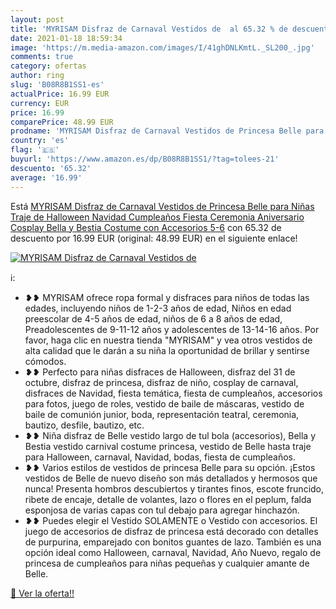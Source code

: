 ```yaml
---
layout: post
title: 'MYRISAM Disfraz de Carnaval Vestidos de  al 65.32 % de descuento'
date: 2021-01-18 18:59:34
image: 'https://m.media-amazon.com/images/I/41ghDNLKmtL._SL200_.jpg'
comments: true
category: ofertas
author: ring
slug: 'B08R8B1SS1-es'
actualPrice: 16.99 EUR
currency: EUR
price: 16.99
comparePrice: 48.99 EUR
prodname: 'MYRISAM Disfraz de Carnaval Vestidos de Princesa Belle para Niñas Traje de Halloween Navidad Cumpleaños Fiesta Ceremonia Aniversario Cosplay Bella y Bestia Costume con Accesorios 5-6'
country: 'es'
flag: '🇪🇸'
buyurl: 'https://www.amazon.es/dp/B08R8B1SS1/?tag=tolees-21'
descuento: '65.32'
average: '16.99'
---
```


Está [MYRISAM Disfraz de Carnaval Vestidos de Princesa Belle para Niñas Traje de Halloween Navidad Cumpleaños Fiesta Ceremonia Aniversario Cosplay Bella y Bestia Costume con Accesorios 5-6](https://www.amazon.es/dp/B08R8B1SS1/?tag=tolees-21) con 65.32 de descuento por 16.99 EUR (original: 48.99 EUR) en el siguiente enlace!

[![MYRISAM Disfraz de Carnaval Vestidos de ](https://m.media-amazon.com/images/I/41ghDNLKmtL._SL200_.jpg)](https://www.amazon.es/dp/B08R8B1SS1/?tag=tolees-21)

ℹ️:

- ❥❥ MYRISAM ofrece ropa formal y disfraces para niños de todas las edades, incluyendo niños de 1-2-3 años de edad, Niños en edad preescolar de 4-5 años de edad, niños de 6 a 8 años de edad, Preadolescentes de 9-11-12 años y adolescentes de 13-14-16 años. Por favor, haga clic en nuestra tienda "MYRISAM" y vea otros vestidos de alta calidad que le darán a su niña la oportunidad de brillar y sentirse cómodos.
- ❥❥ Perfecto para niñas disfraces de Halloween, disfraz del 31 de octubre, disfraz de princesa, disfraz de niño, cosplay de carnaval, disfraces de Navidad, fiesta temática, fiesta de cumpleaños, accesorios para fotos, juego de roles, vestido de baile de máscaras, vestido de baile de comunión junior, boda, representación teatral, ceremonia, bautizo, desfile, bautizo, etc.
- ❥❥ Niña disfraz de Belle vestido largo de tul bola (accesorios), Bella y Bestia vestido carnival costume princesa, vestido de Belle hasta traje para Halloween, carnaval, Navidad, bodas, fiesta de cumpleaños.
- ❥❥ Varios estilos de vestidos de princesa Belle para su opción. ¡Estos vestidos de Belle de nuevo diseño son más detallados y hermosos que nunca! Presenta hombros descubiertos y tirantes finos, escote fruncido, ribete de encaje, detalle de volantes, lazo o flores en el peplum, falda esponjosa de varias capas con tul debajo para agregar hinchazón.
- ❥❥ Puedes elegir el Vestido SOLAMENTE o Vestido con accesorios. El juego de accesorios de disfraz de princesa está decorado con detalles de purpurina, emparejado con bonitos guantes de lazo. También es una opción ideal como Halloween, carnaval, Navidad, Año Nuevo, regalo de princesa de cumpleaños para niñas pequeñas y cualquier amante de Belle.

[🛒 Ver la oferta!!](https://www.amazon.es/dp/B08R8B1SS1/?tag=tolees-21)
